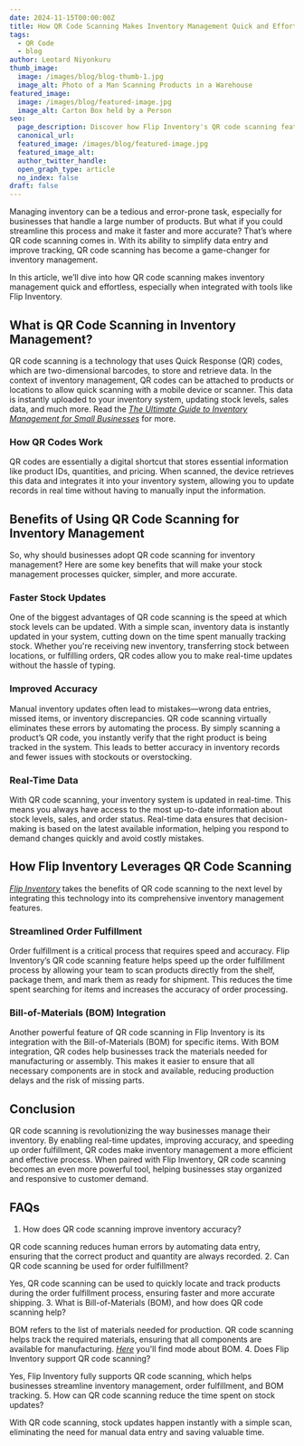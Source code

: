 ```yaml
---
date: 2024-11-15T00:00:00Z
title: How QR Code Scanning Makes Inventory Management Quick and Effortless
tags:
  - QR Code
  - blog
author: Leotard Niyonkuru
thumb_image:
  image: /images/blog/blog-thumb-1.jpg
  image_alt: Photo of a Man Scanning Products in a Warehouse
featured_image:
  image: /images/blog/featured-image.jpg
  image_alt: Carton Box held by a Person
seo:
  page_description: Discover how Flip Inventory's QR code scanning feature helps you streamline your inventory management, saving time and improving accuracy.
  canonical_url:
  featured_image: /images/blog/featured-image.jpg
  featured_image_alt:
  author_twitter_handle:
  open_graph_type: article
  no_index: false
draft: false
---
```


Managing inventory can be a tedious and error-prone task, especially for businesses that handle a large number of products. But what if you could streamline this process and make it faster and more accurate? That’s where QR code scanning comes in. With its ability to simplify data entry and improve tracking, QR code scanning has become a game-changer for inventory management.

In this article, we’ll dive into how QR code scanning makes inventory management quick and effortless, especially when integrated with tools like Flip Inventory.

## What is QR Code Scanning in Inventory Management?
QR code scanning is a technology that uses Quick Response (QR) codes, which are two-dimensional barcodes, to store and retrieve data. In the context of inventory management, QR codes can be attached to products or locations to allow quick scanning with a mobile device or scanner. This data is instantly uploaded to your inventory system, updating stock levels, sales data, and much more. Read the [*The Ultimate Guide to Inventory Management for Small Businesses*](https://flipinventory.app/blog/the-ultimate-guide-to-inventory-management-for-small-businesses) for more.

### How QR Codes Work
QR codes are essentially a digital shortcut that stores essential information like product IDs, quantities, and pricing. When scanned, the device retrieves this data and integrates it into your inventory system, allowing you to update records in real time without having to manually input the information.

## Benefits of Using QR Code Scanning for Inventory Management
So, why should businesses adopt QR code scanning for inventory management? Here are some key benefits that will make your stock management processes quicker, simpler, and more accurate.

### Faster Stock Updates
One of the biggest advantages of QR code scanning is the speed at which stock levels can be updated. With a simple scan, inventory data is instantly updated in your system, cutting down on the time spent manually tracking stock. Whether you're receiving new inventory, transferring stock between locations, or fulfilling orders, QR codes allow you to make real-time updates without the hassle of typing.

### Improved Accuracy
Manual inventory updates often lead to mistakes—wrong data entries, missed items, or inventory discrepancies. QR code scanning virtually eliminates these errors by automating the process. By simply scanning a product’s QR code, you instantly verify that the right product is being tracked in the system. This leads to better accuracy in inventory records and fewer issues with stockouts or overstocking.

### Real-Time Data
With QR code scanning, your inventory system is updated in real-time. This means you always have access to the most up-to-date information about stock levels, sales, and order status. Real-time data ensures that decision-making is based on the latest available information, helping you respond to demand changes quickly and avoid costly mistakes.

## How Flip Inventory Leverages QR Code Scanning
[*Flip Inventory*](https://flipinventory.app/) takes the benefits of QR code scanning to the next level by integrating this technology into its comprehensive inventory management features.

### Streamlined Order Fulfillment
Order fulfillment is a critical process that requires speed and accuracy. Flip Inventory’s QR code scanning feature helps speed up the order fulfillment process by allowing your team to scan products directly from the shelf, package them, and mark them as ready for shipment. This reduces the time spent searching for items and increases the accuracy of order processing.

### Bill-of-Materials (BOM) Integration
Another powerful feature of QR code scanning in Flip Inventory is its integration with the Bill-of-Materials (BOM) for specific items. With BOM integration, QR codes help businesses track the materials needed for manufacturing or assembly. This makes it easier to ensure that all necessary components are in stock and available, reducing production delays and the risk of missing parts.

## Conclusion
QR code scanning is revolutionizing the way businesses manage their inventory. By enabling real-time updates, improving accuracy, and speeding up order fulfillment, QR codes make inventory management a more efficient and effective process. When paired with Flip Inventory, QR code scanning becomes an even more powerful tool, helping businesses stay organized and responsive to customer demand.

## FAQs
1. How does QR code scanning improve inventory accuracy?

QR code scanning reduces human errors by automating data entry, ensuring that the correct product and quantity are always recorded.
2. Can QR code scanning be used for order fulfillment?

Yes, QR code scanning can be used to quickly locate and track products during the order fulfillment process, ensuring faster and more accurate shipping.
3. What is Bill-of-Materials (BOM), and how does QR code scanning help?

BOM refers to the list of materials needed for production. QR code scanning helps track the required materials, ensuring that all components are available for manufacturing. [*Here*](https://flipinventory.app/blog/why-your-inventory-management-needs-bill-of-materials) you'll find mode about BOM.
4. Does Flip Inventory support QR code scanning?

Yes, Flip Inventory fully supports QR code scanning, which helps businesses streamline inventory management, order fulfillment, and BOM tracking.
5. How can QR code scanning reduce the time spent on stock updates?

With QR code scanning, stock updates happen instantly with a simple scan, eliminating the need for manual data entry and saving valuable time.